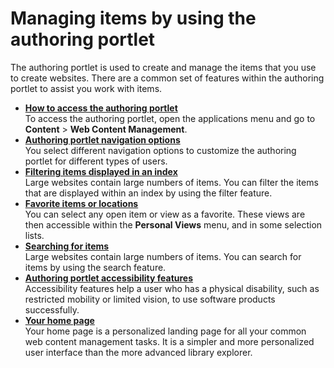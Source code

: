 # Managing items by using the authoring portlet


The authoring portlet is used to create and manage the items that you use to create websites. There are a common set of features within the authoring portlet to assist you work with items.

-   **[How to access the authoring portlet](wcm_authoring_accessing.md)**  
To access the authoring portlet, open the applications menu and go to **Content** \> **Web Content Management**.
-   **[Authoring portlet navigation options](wcm_authoring_views.md)**  
You select different navigation options to customize the authoring portlet for different types of users.
-   **[Filtering items displayed in an index](wcm_dev_using_filter.md)**  
Large websites contain large numbers of items. You can filter the items that are displayed within an index by using the filter feature.
-   **[Favorite items or locations](wcm_favourites.md)**  
You can select any open item or view as a favorite. These views are then accessible within the **Personal Views** menu, and in some selection lists.
-   **[Searching for items](wcm_dev_using_search.md)**  
Large websites contain large numbers of items. You can search for items by using the search feature.
-   **[Authoring portlet accessibility features](wcm_overview_accessibility.md)**  
Accessibility features help a user who has a physical disability, such as restricted mobility or limited vision, to use software products successfully.
-   **[Your home page](wcm_help_home_page.md)**  
Your home page is a personalized landing page for all your common web content management tasks. It is a simpler and more personalized user interface than the more advanced library explorer.

